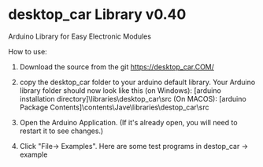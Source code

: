 # desktop_car Library v0.40

Arduino Library for Easy Electronic Modules

How to use:

1. Download the source from the git https://desktop_car.COM/

2. copy the desktop_car folder to your arduino default library. Your Arduino library folder should now look like this 
   (on Windows): [arduino installation directory]\libraries\desktop_car\src
   (On MACOS): [arduino Package Contents]\contents\Jave\libraries\destop_car\src

3. Open the Arduino Application. (If it's already open, you will need to restart it to see changes.)

4. Click "File-> Examples". Here are some test programs in destop_car -> example


